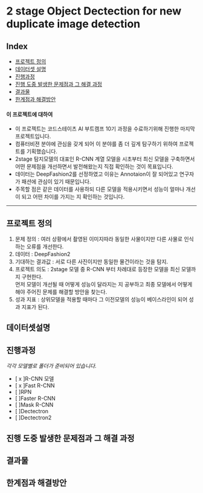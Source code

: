 # 2 stage Object Dectection for new duplicate image detection

## Index
  - [프로젝트 정의](#프로젝트정의) 
  - [데이터셋 설명](#데이터셋설명)
  - [진행과정](#진행과정)
  - [진행 도중 발생한 문제점과 그 해결 과정](#진행도중발생한문제점과그해결과정)
  - [결과물](#결과물)
  - [한계점과 해결방안](#한계점과해결방안)


#### 이 프로젝트에 대하여
<!--Wirte one paragraph of project description -->  
 - 이 프로젝트는 코드스테이츠 AI 부트캠프 10기 과정을 수료하기위해 진행한 마지막 프로젝트입니다.
 - 컴퓨터비젼 분야에 관심을 갖게 되어 이 분야를 좀 더 깊게 탐구하기 위하여 프로젝트를 기획했습니다.
 - 2stage 탐지모델의 대표인 R-CNN 계열 모델을 시초부터 최신 모델을 구축하면서 어떤 문제점을 개선하면서 발전해왔는지 직접 확인하는 것이 목표입니다.
 - 데이터는 DeepFashion2를 선정하였고 이유는 Annotaion이 잘 되어있고 연구자가 패션에 관심이 있기 때문입니다.
 - 주목할 점은 같은 데이터를 사용하되 다른 모델을 적용시키면서 성능이 얼마나 개선이 되고 어떤 차이를 가지는 지 확인하는 것입니다. 

*****

## 프로젝트 정의 
1. 문제 정의 : 여러 상황에서 촬영된 이미지따라 동일한 사물이지만 다른 사물로 인식하는 오류를 개선한다. 
2. 데이터 : DeepFashion2
3. 기대하는 결과값 : 서로 다른 사진이지만 동일한 물건이라는 것을 탐지.
4. 프로젝트 의도 : 2stage 모델 중 R-CNN 부터 차례대로 등장한 모델을 최신 모델까지 구현한다. </br> 
   먼저 모델이 개선될 때 어떻게 성능이 달라지는 지 공부하고 최종 모델에서 어떻게 해야 주어진 문제를 해결할 방안을 찾는다.
5. 성과 지표 : 상위모델을 적용할 때마다 그 이전모델의 성능이 베이스라인이 되어 성과 지표가 된다.


## 데이터셋설명 


## 진행과정
*각각 모델별로 폴더가 준비되어 있습니다.*
- [ x ]R-CNN 모델
- [ x ]Fast R-CNN
- [ ]RPN
- [ ]Faster R-CNN
- [ ]Mask R-CNN
- [ ]Dectectron
- [ ]Dectectron2

## 진행 도중 발생한 문제점과 그 해결 과정

## 결과물

## 한계점과 해결방안

